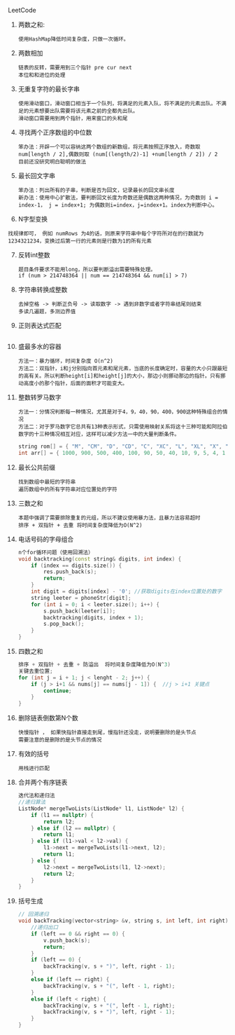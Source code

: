 LeetCode

1. 两数之和: 

   ```
   使用HashMap降低时间复杂度，只做一次循环。
   ```

2. 两数相加

   ```
   链表的反转，需要用到三个指针 pre cur next
   本位和和进位的处理
   ```

3. 无重复字符的最长字串

   ```
   使用滑动窗口，滑动窗口相当于一个队列，将满足的元素入队，将不满足的元素出队。不满足的元素想要出队需要将该元素之前的全都先出队。
   滑动窗口需要用到两个指针，用来窗口的头和尾
   ```

4. 寻找两个正序数组的中位数

   ```
   笨办法：开辟一个可以容纳这两个数组的新数组，将元素按照正序放入，奇数取 num[length / 2],偶数则取 (num[(length/2)-1] +num[length / 2]) / 2
   目前还没研究明白聪明的做法
   ```

5. 最长回文字串

   ```
   笨办法：列出所有的子串，判断是否为回文，记录最长的回文串长度
   新办法：使用中心扩散法，要判断回文长度为奇数还是偶数这两种情况，为奇数则 i = index-1， j = index+1; 为偶数则i=index，j=index+1。index为判断中心。
   ```

6.  N字型变换

   ```
   找规律即可， 例如 numRows 为4的话，则原来字符串中每个字符所对在的行数就为 1234321234，变换过后第一行的元素则是行数为1的所有元素
   ```

7. 反转int整数

   ```
   题目条件要求不能用long，所以要判断溢出需要特殊处理。
   if (num > 214748364 || num == 214748364 && num[i] > 7)
   ```

8. 字符串转换成整数

   ```
   去掉空格 -> 判断正负号 -> 读取数字 -> 遇到非数字或者字符串结尾则结束
   多读几遍题，多测边界值
   ```


10. 正则表达式匹配

    ```
    
    ```

11. 盛最多水的容器

    ```
    方法一：暴力循环，时间复杂度 O(n^2)
    方法二：双指针，i和j分别指向首元素和尾元素，当底的长度确定时，容量的大小只跟最短的高有关。所以判断height[i]和height[j]的大小，那边小则挪动那边的指针。只有挪动高度小的那个指针，后面的面积才可能变大。
    ```

12. 整数转罗马数字

    ```
    方法一：分情况判断每一种情况，尤其是对于4，9，40，90，400，900这种特殊组合的情况
    方法二：对于罗马数字它总共有13种表示形式，只需使用映射关系将这十三种可能和阿拉伯数字的十三种情况相互对应，这样可以减少方法一中的大量判断条件。
    ```

    ```c++
    string rom[] = { "M", "CM", "D", "CD", "C", "XC", "L", "XL", "X", "IX", "V", "IV", "I" };
    int arr[] = { 1000, 900, 500, 400, 100, 90, 50, 40, 10, 9, 5, 4, 1 };
    ```


14. 最长公共前缀

    ```
    找到数组中最短的字符串
    遍历数组中的所有字符串对应位置处的字符
    ```

15. 三数之和 

    ```
    本题中强调了需要排除重复的元组，所以不建议使用暴力法，且暴力法容易超时
    排序 + 双指针 + 去重 将时间复杂度降低为O(N^2)  
    ```

17. 电话号码的字母组合

    ```c++
    n个for循环问题（使用回溯法）
    void backtracking(const string& digits, int index) {
        if (index == digits.size()) {
            res.push_back(s);
            return;
        }
        int digit = digits[index] - '0'; //获取digits在index位置处的数字
        string leeter = phoneStr[digit];
        for (int i = 0; i < leeter.size(); i++) {
            s.push_back(leeter[i]);
            backtracking(digits, index + 1);
            s.pop_back();
        }
    }
    ```

18. 四数之和

    ```c++
    排序 + 双指针 + 去重 + 防溢出  将时间复杂度降低为O(N^3)  
    关键去重位置;
    for (int j = i + 1; j < lenght - 2; j++) {
        if (j > i+1 && nums[j] == nums[j - 1]) {  //j > i+1 关键点
            continue;
        }
    }
    ```


19. 删除链表倒数第N个数

    ```
    快慢指针 ， 如果快指针直接走到尾，慢指针还没走，说明要删除的是头节点
    需要注意的是删除的是头节点的情况
    ```


20. 有效的括号

    ```
    用栈进行匹配
    ```

21. 合并两个有序链表

    ```c++
    迭代法和递归法
    //递归算法
    ListNode* mergeTwoLists(ListNode* l1, ListNode* l2) {
        if (l1 == nullptr) {
            return l2;
        } else if (l2 == nullptr) {
            return l1;
        } else if (l1->val < l2->val) {
            l1->next = mergeTwoLists(l1->next, l2);
            return l1;
        } else {
            l2->next = mergeTwoLists(l1, l2->next);
            return l2;
        }
    }
    ```

22. 括号生成

    ```c++
    // 回溯递归
    void backTracking(vector<string> &v, string s, int left, int right) {
        //递归出口
        if (left == 0 && right == 0) {
            v.push_back(s);
            return;
        }
        if (left == 0) {
            backTracking(v, s + ")", left, right - 1);
        }
        else if (left == right) {
            backTracking(v, s + "(", left - 1, right);
        }
        else if (left < right) {
            backTracking(v, s + "(", left - 1, right);
            backTracking(v, s + ")", left, right - 1);
        }
    }
    ```

    
